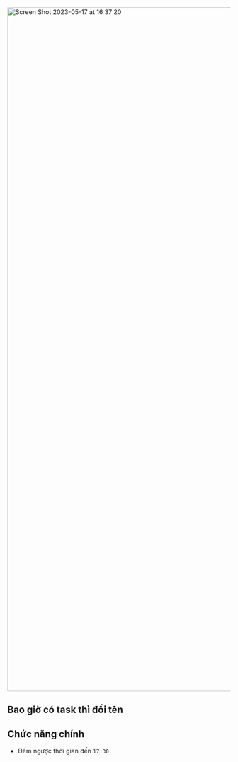 <img width="1544" alt="Screen Shot 2023-05-17 at 16 37 20" src="https://github.com/ryanphan629/ngoi-khong-dem-gio/assets/51282340/f880254c-459f-407d-a7f9-1516341d293c">

## Bao giờ có task thì đổi tên

## Chức năng chính

- Đếm ngược thời gian đến `17:30`
